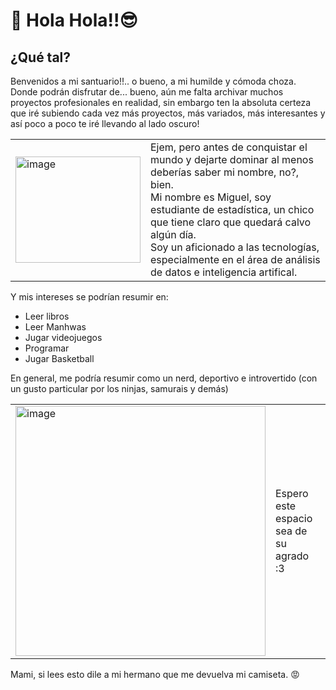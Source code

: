 # 🥸 Hola Hola!!😎
## ¿Qué tal? <br>
Benvenidos a mi santuario!!.. o bueno, a mi humilde y cómoda choza. Donde podrán disfrutar de... bueno, aún me falta archivar muchos proyectos profesionales en realidad, sin embargo
ten la absoluta certeza que iré subiendo cada vez más proyectos, más variados, más interesantes y así poco a poco te iré llevando al lado oscuro! <br>
<table>
  <tr>
    <td>
      <img src="https://github.com/user-attachments/assets/889fad8d-362f-4a79-925d-409da55b426a" alt="image" width="200" height="170">
    </td>
    <td>
     Ejem, pero antes de conquistar el mundo y dejarte dominar al menos deberías saber mi nombre, no?, bien.<br> 
     Mi nombre es Miguel, soy estudiante de estadística, un chico que tiene claro que quedará calvo algún día.<br>
      Soy un aficionado a las tecnologías, especialmente en el área de análisis de datos e inteligencia artifical. <br>
  </td>
  </tr>
</table>

Y mis intereses se podrían resumir en:
<ul>
  <li>Leer libros</li>
  <li>Leer Manhwas</li>
  <li>Jugar videojuegos</li>
  <li>Programar</li>
  <li>Jugar Basketball</li>
 </ul>
En general, me podría resumir como un nerd, deportivo e introvertido (con un gusto particular por los ninjas, samurais y demás)
<table>
  <tr>
    <td>
 <img src="https://github.com/user-attachments/assets/1e9d5d92-44eb-44c9-abe6-1968cf255815" alt="image" width="400" height="400">
    </td>
    <td>
     Espero este espacio sea de su agrado :3 <br>
     
    
  </td>
  </tr>
</table>
Mami, si lees esto dile a mi hermano que me devuelva mi camiseta. 😡
